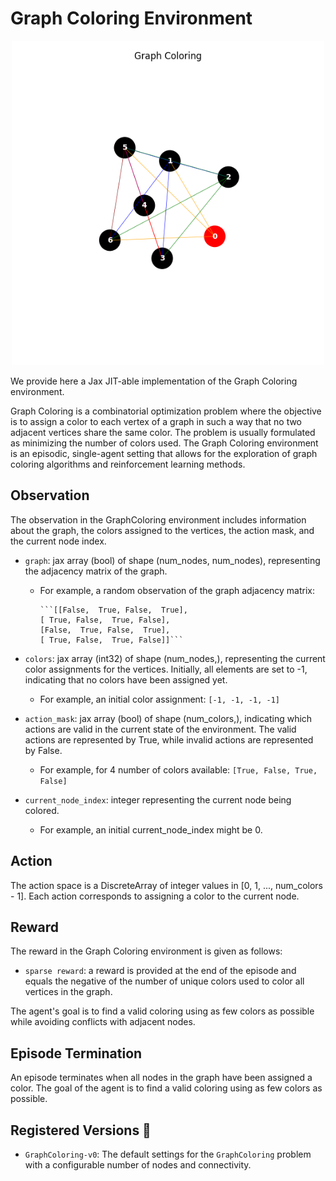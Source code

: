# Graph Coloring Environment

<p align="center">
    <img src="../env_img/graph_coloring.png" width="500"/>
</p>

We provide here a Jax JIT-able implementation of the Graph Coloring environment.

Graph Coloring is a combinatorial optimization problem where the objective is to assign a color to each vertex of a graph in such a way that no two adjacent vertices share the same color. The problem is usually formulated as minimizing the number of colors used. The Graph Coloring environment is an episodic, single-agent setting that allows for the exploration of graph coloring algorithms and reinforcement learning methods.

## Observation

The observation in the GraphColoring environment includes information about the graph, the colors assigned to the vertices, the action mask, and the current node index.

- `graph`: jax array (bool) of shape (num_nodes, num_nodes), representing the adjacency matrix of the graph.
  - For example, a random observation of the graph adjacency matrix:

        ```[[False,  True, False,  True],
        [ True, False,  True, False],
        [False,  True, False,  True],
        [ True, False,  True, False]]```

- `colors`: jax array (int32) of shape (num_nodes,), representing the current color assignments for the vertices. Initially, all elements are set to -1, indicating that no colors have been assigned yet.
  - For example, an initial color assignment:
    ```[-1, -1, -1, -1]```

- `action_mask`: jax array (bool) of shape (num_colors,), indicating which actions are valid in the current state of the environment. The valid actions are represented by True, while invalid actions are represented by False.
  - For example, for 4 number of colors available:
    ```[True, False, True, False]```

- `current_node_index`: integer representing the current node being colored.
  - For example, an initial current_node_index might be 0.

## Action

The action space is a DiscreteArray of integer values in [0, 1, ..., num_colors - 1]. Each action corresponds to assigning a color to the current node.

## Reward

The reward in the Graph Coloring environment is given as follows:

- `sparse reward`: a reward is provided at the end of the episode and equals the negative of the number of unique colors used to color all vertices in the graph.

The agent's goal is to find a valid coloring using as few colors as possible while avoiding conflicts with adjacent nodes.

## Episode Termination

An episode terminates when all nodes in the graph have been assigned a color. The goal of the agent is to find a valid coloring using as few colors as possible.

## Registered Versions 📖

- `GraphColoring-v0`: The default settings for the `GraphColoring` problem with a configurable number of nodes and connectivity.

